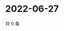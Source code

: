 # 2022-06-27

共 0 条

<!-- BEGIN WEIBO -->
<!-- 最后更新时间 Mon Jun 27 2022 12:50:20 GMT+0800 (China Standard Time) -->

<!-- END WEIBO -->
